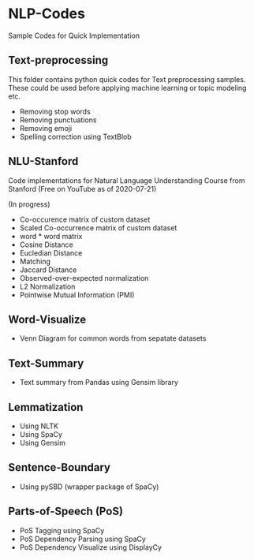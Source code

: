 # NLP-Codes
Sample Codes for Quick Implementation

## Text-preprocessing
This folder contains python quick codes for Text preprocessing samples. These could be used before applying machine learning or topic modeling etc.

- Removing stop words
- Removing punctuations
- Removing emoji
- Spelling correction using TextBlob

## NLU-Stanford

Code implementations for Natural Language Understanding Course from Stanford (Free on YouTube as of 2020-07-21)

(In progress)
- Co-occurence matrix of custom dataset
- Scaled Co-occurrence matrix of custom dataset
- word * word matrix
- Cosine Distance
- Eucledian Distance
- Matching
- Jaccard Distance
- Observed-over-expected normalization
- L2 Normalization
- Pointwise Mutual Information (PMI)

## Word-Visualize

- Venn Diagram for common words from sepatate datasets

## Text-Summary
- Text summary from Pandas using Gensim library

## Lemmatization
- Using NLTK
- Using SpaCy
- Using Gensim

## Sentence-Boundary
- Using pySBD (wrapper package of SpaCy)

## Parts-of-Speech (PoS)
- PoS Tagging using SpaCy
- PoS Dependency Parsing using SpaCy
- PoS Dependency Visualize using DisplayCy
